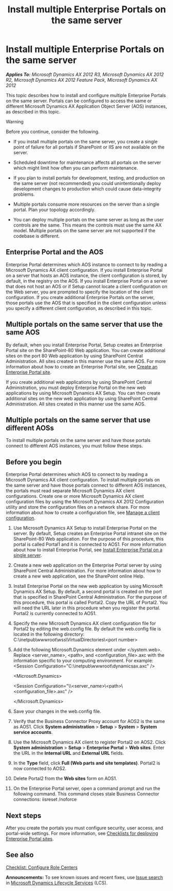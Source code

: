 ﻿---
title: Install multiple Enterprise Portals on the same server
TOCTitle: Install multiple Enterprise Portals on the same server
ms:assetid: 56af673f-1fcb-4396-90d2-7480f0ba8b0a
ms:mtpsurl: https://technet.microsoft.com/en-us/library/Hh328926(v=AX.60)
ms:contentKeyID: 36689191
ms.date: 05/02/2014
mtps_version: v=AX.60
---

# Install multiple Enterprise Portals on the same server 


_**Applies To:** Microsoft Dynamics AX 2012 R3, Microsoft Dynamics AX 2012 R2, Microsoft Dynamics AX 2012 Feature Pack, Microsoft Dynamics AX 2012_

This topic describes how to install and configure multiple Enterprise Portals on the same server. Portals can be configured to access the same or different Microsoft Dynamics AX Application Object Server (AOS) instances, as described in this topic.


> [!WARNING]
> <P>Before you continue, consider the following.</P>
> <UL>
> <LI>
> <P>If you install multiple portals on the same server, you create a single point of failure for all portals if SharePoint or IIS are not available on the server.</P>
> <LI>
> <P>Scheduled downtime for maintenance affects all portals on the server which might limit how often you can perform maintenance.</P>
> <LI>
> <P>If you plan to install portals for development, testing, and production on the same server (not recommended) you could unintentionally deploy development changes to production which could cause data-integrity problems.</P>
> <LI>
> <P>Multiple portals consume more resources on the server than a single portal. Plan your topology accordingly.</P>
> <LI>
> <P>You can deploy multiple portals on the same server as long as the user controls are the same. This means the controls must use the same AX model. Multiple portals on the same server are not supported if the codebase is different.</P></LI></UL>



## Enterprise Portal and the AOS

Enterprise Portal determines which AOS instance to connect to by reading a Microsoft Dynamics AX client configuration. If you install Enterprise Portal on a server that hosts an AOS instance, the client configuration is stored, by default, in the registry on the AOS. If you install Enterprise Portal on a server that does not host an AOS or if Setup cannot locate a client configuration on the Web server, you are prompted to specify the location of the client configuration. If you create additional Enterprise Portals on the server, those portals use the AOS that is specified in the client configuration unless you specify a different client configuration, as described in this topic.

## Multiple portals on the same server that use the same AOS

By default, when you install Enterprise Portal, Setup creates an Enterprise Portal site on the SharePoint-80 Web application. You can create additional sites on the port 80 Web application by using SharePoint Central Administration. All sites created in this manner use the same AOS. For more information about how to create an Enterprise Portal site, see [Create an Enterprise Portal site](create-an-enterprise-portal-site.md).

If you create additional web applications by using SharePoint Central Administration, you must deploy Enterprise Portal on the new web applications by using Microsoft Dynamics AX Setup. You can then create additional sites on the new web application by using SharePoint Central Administration. All sites created in this manner use the same AOS.

## Multiple portals on the same server that use different AOSs

To install multiple portals on the same server and have those portals connect to different AOS instances, you must follow these steps.

## Before you begin

Enterprise Portal determines which AOS to connect to by reading a Microsoft Dynamics AX client configuration. To install multiple portals on the same server and have those portals connect to different AOS instances, the portals must read separate Microsoft Dynamics AX client configurations. Create one or more Microsoft Dynamics AX client configuration files by using the Microsoft Dynamics AX 2012 Configuration utility and store the configuration files on a network share. For more information about how to create a configuration file, see [Manage a client configuration](manage-a-client-configuration.md).

1.  Use Microsoft Dynamics AX Setup to install Enterprise Portal on the server. By default, Setup creates an Enterprise Portal intranet site on the SharePoint-80 Web application. For the purpose of this procedure, this portal is called Portal1 and it is connected to AOS1. For more information about how to install Enterprise Portal, see [Install Enterprise Portal on a single server](install-enterprise-portal-on-a-single-server.md).

2.  Create a new web application on the Enterprise Portal server by using SharePoint Central Administration. For more information about how to create a new web application, see the SharePoint online Help.

3.  Install Enterprise Portal on the new web application by using Microsoft Dynamics AX Setup. By default, a second portal is created on the port that is specified in SharePoint Central Administration. For the purpose of this procedure, this portal is called Portal2. Copy the URL of Portal2. You will need the URL later in this procedure when you register the portal. Portal2 is currently connected to AOS1.

4.  Specify the new Microsoft Dynamics AX client configuration file for Portal2 by editing the web.config file. By default the web.config file is located in the following directory: C:\\inetpub\\wwwroot\\wss\\VirtualDirectories\\\<port number\>

5.  Add the following Microsoft.Dynamics element under \</system.web\>. Replace \<server\_name\>, \<path\>, and \<configuration\_file\>.axc with the information specific to your computing environment. For example: \<Session Configuration="C:\\inetpub\\wwwroot\\dynamicsax.axc" /\>
    
    \<Microsoft.Dynamics\>
    
    \<Session Configuration="\\\\\<server\_name\>\\\<path\>\\\<configuration\_file\>.axc" /\>
    
    \</Microsoft.Dynamics\>

6.  Save your changes in the web.config file.

7.  Verify that the Business Connector Proxy account for AOS2 is the same as AOS1. Click **System administration** \> **Setup** \> **System** \> **System service accounts**.

8.  Use the Microsoft Dynamics AX client to register Portal2 on AOS2. Click **System administration** \> **Setup** \> **Enterprise Portal** \> **Web sites**. Enter the URL in the **Internal URL** and **External URL** fields.

9.  In the **Type** field, click **Full (Web parts and site templates)**. Portal2 is now connected to AOS2.

10. Delete Portal2 from the **Web sites** form on AOS1.

11. On the Enterprise Portal server, open a command prompt and run the following command. This command closes stale Business Connector connections: iisreset /noforce

## Next steps

After you create the portals you must configure security, user access, and portal-wide settings. For more information, see [Checklists for deploying Enterprise Portal sites](checklists-for-deploying-enterprise-portal-sites.md).

## See also

[Checklist: Configure Role Centers](checklist-configure-role-centers.md)

  
**Announcements:** To see known issues and recent fixes, use [Issue search](http://go.microsoft.com/fwlink/?linkid=389258) in [Microsoft Dynamics Lifecycle Services](http://go.microsoft.com/fwlink/?linkid=306505) (LCS).

